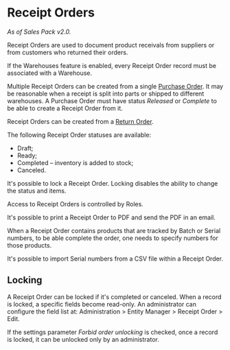 # Receipt Orders

*As of Sales Pack v2.0.*

Receipt Orders are used to document product receivals from suppliers or from customers who returned their orders.

If the Warehouses feature is enabled, every Receipt Order record must be associated with a Warehouse.

Multiple Receipt Orders can be created from a single [Purchase Order](purchase-orders.md). It may be reasonable when a receipt is split into parts or shipped to different warehouses. A Purchase Order must have status *Released* or *Complete* to be able to create a Receipt Order from it.

Receipt Orders can be created from a [Return Order](return-orders.md).

The following Receipt Order statuses are available:

* Draft;
* Ready;
* Completed – inventory is added to stock;
* Canceled.

It's possible to lock a Receipt Order. Locking disables the ability to change the status and items.

Access to Receipt Orders is controlled by Roles.

It's possible to print a Receipt Order to PDF and send the PDF in an email.

When a Receipt Order contains products that are tracked by Batch or Serial numbers, to be able complete the order, one needs to specify numbers for those products.

It's possible to import Serial numbers from a CSV file within a Receipt Order.

## Locking

A Receipt Order can be locked if it's completed or canceled. When a record is locked, a specific fields become read-only. An administrator can configure the field list at: Administration > Entity Manager > Receipt Order > Edit.

If the settings parameter *Forbid order unlocking* is checked, once a record is locked, it can be unlocked only by an administrator.
